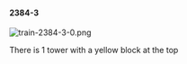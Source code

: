 #### 2384-3
![train-2384-3-0.png](https://github.com/lil-lab/nlvr/raw/master/nlvr/train/images/17/train-2384-3-0.png "train-2384-3-0.png")

There is 1 tower with a yellow block at the top